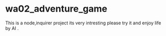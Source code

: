 # wa02_adventure_game
This is  a node,inquirer project its very intresting please try it and  enjoy life by AI .
